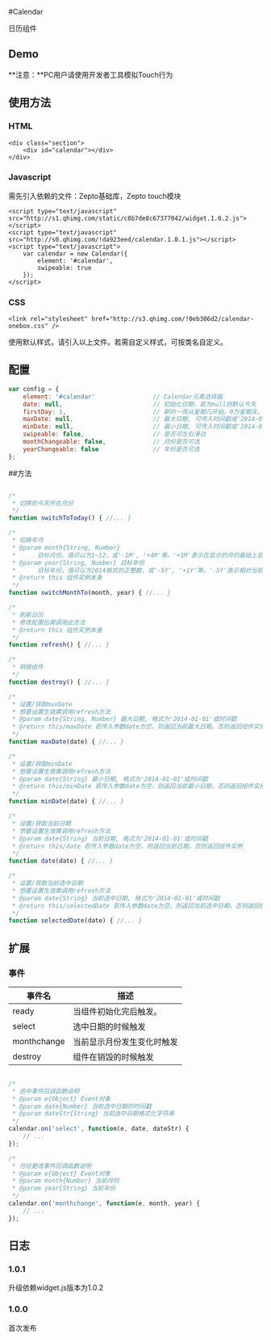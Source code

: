 #Calendar

日历组件

## Demo
**注意：**PC用户请使用开发者工具模拟Touch行为
<link rel="stylesheet" href="http://s1.qhimg.com/!1d9bad0a/calendar-onebox.css" />
<style type="text/css">
    #demo-calendar table {
        margin: 0;
    }
    #demo-calendar th {
        padding: 0;
    }
    #demo-calendar td {
        padding: 0;
    }
</style>

<!-- HTML 结构 -->
<div class="section">
    <div id="demo-calendar"></div>
</div>

<!-- Javascript -->
<script type="text/javascript">
_loader.add('widget', 'http://s1.qhimg.com/static/c8b7de8c67377042/widget.1.0.2.js');
_loader.add('calendar', 'http://s0.qhimg.com/!da923eed/calendar.1.0.1.js');
_loader.use('widget, calendar', function() { 
    var calendar = new Calendar({
        element: '#demo-calendar',
        swipeable: true
    });
});
</script>

## 使用方法

### HTML

```markup
<div class="section">
    <div id="calendar"></div>
</div>
```

### Javascript
需先引入依赖的文件：Zepto基础库，Zepto touch模块 
```markup
<script type="text/javascript" src="http://s1.qhimg.com/static/c8b7de8c67377042/widget.1.0.2.js"></script>
<script type="text/javascript" src="http://s0.qhimg.com/!da923eed/calendar.1.0.1.js"></script>
<script type="text/javascript">
    var calendar = new Calendar({
        element: '#calendar',
        swipeable: true
    });
</script>
```
### CSS
```markup
<link rel="stylesheet" href="http://s3.qhimg.com/!0eb306d2/calendar-onebox.css" />
```
使用默认样式，请引入以上文件。若需自定义样式，可按类名自定义。

## 配置

```javascript
var config = {
    element: '#calendar'                // Calendar元素选择器
    date: null,                         // 初始化日期，若为null则默认今天
    firstDay: 1,                        // 新的一周从星期几开始，0为星期天，1为星期一
    maxDate: null,                      // 最大日期, 可传入时间戳或'2014-01-01'格式
    minDate: null,                      // 最小日期, 可传入时间戳或'2014-01-01'格式
    swipeable: false,                   // 是否可左右滑动
    monthChangeable: false,             // 月份是否可选
    yearChangeable: false               // 年份是否可选
};  
```

##方法

```javascript

/*
 * 切换到今天所在月份
 */
function switchToToday() { //... }

/*
 * 切换年月
 * @param month{String, Number} 
 *      目标月份，值可以为1~12，或'-1M', '+4M'等。'+1M'表示在显示的月的基础上显示上一个月。
 * @param year{String, Number} 目标年份
 *      目标年份，值可以为2014格式的正整数，或'-5Y', '+1Y'等。'-5Y'表示相对当前年份的5年前。
 * @return this 组件实例本身 
 */
function switchMonthTo(month, year) { //... }

/*
 * 刷新日历
 * 修改配置后需调用此方法 
 * @return this 组件实例本身 
 */
function refresh() { //... }

/*
 * 销毁组件
 */
function destroy() { //... }

/*
 * 设置/获取maxDate
 * 想要设置生效需调用refresh方法
 * @param date{String, Number} 最大日期, 格式为'2014-01-01'或时间戳
 * @return this/maxDate 若传入参数date为空，则返回当前最大日期，否则返回组件实例
 */
function maxDate(date) { //... }

/*
 * 设置/获取minDate
 * 想要设置生效需调用refresh方法
 * @param date{String} 最小日期, 格式为'2014-01-01'或时间戳 
 * @return this/minDate 若传入参数date为空，则返回当前最小日期，否则返回组件实例
 */
function minDate(date) { //... }

/*
 * 设置/获取当前日期
 * 想要设置生效需调用refresh方法
 * @param date{String} 当前日期, 格式为'2014-01-01'或时间戳
 * @return this/date 若传入参数date为空，则返回当前日期，否则返回组件实例
 */
function date(date) { //... }

/*
 * 设置/获取当前选中日期
 * 想要设置生效需调用refresh方法
 * @param date{String} 当前选中日期, 格式为'2014-01-01'或时间戳
 * @return this/selectedDate 若传入参数date为空，则返回当前选中日期，否则返回组件实例
 */
function selectedDate(date) { //... }

```

## 扩展

### 事件

| 事件名 | 描述 |
| ---- | ---- |  
| ready | 当组件初始化完后触发。 | 
| select | 选中日期的时候触发 | 
| monthchange | 当前显示月份发生变化时触发 | 
| destroy | 组件在销毁的时候触发 | 

```javascript

/*
 * 选中事件回调函数说明
 * @param e{Object} Event对象
 * @param date{Number} 当前选中日期的时间戳
 * @param dateStr{String} 当前选中日期格式化字符串
 */
calendar.on('select', function(e, date, dateStr) {
    // ...
});

/*
 * 月份更改事件回调函数说明
 * @param e{Object} Event对象
 * @param month{Number} 当前月份
 * @param year{String} 当前年份
 */
calendar.on('monthchange', function(e, month, year) {
    // ...
});

```

## 日志

### 1.0.1 
升级依赖widget.js版本为1.0.2

### 1.0.0 
首次发布


